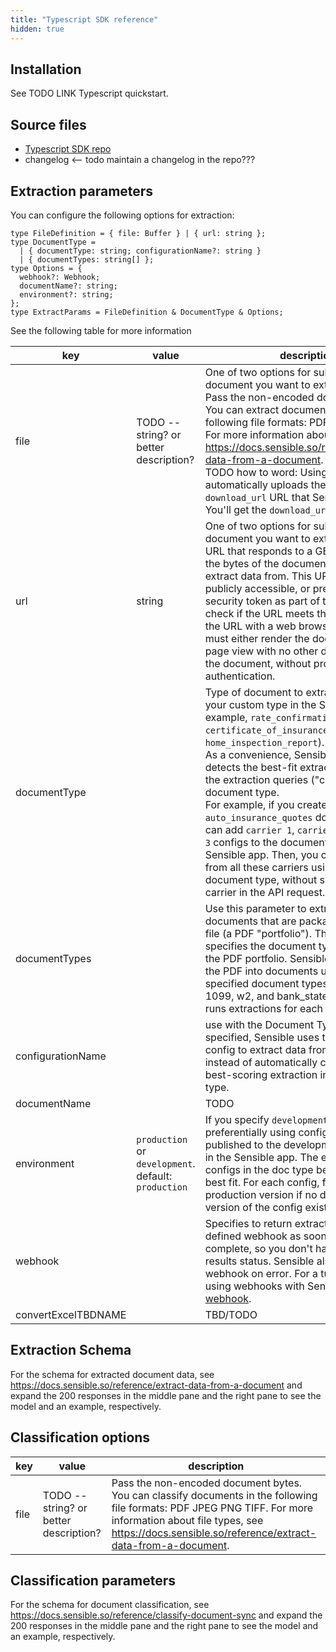 ```yaml
---
title: "Typescript SDK reference"
hidden: true
---
```


## Installation

See TODO LINK Typescript quickstart.

## Source files

- [Typescript SDK repo](https://github.com/optimizely/python-sdk)
- changelog <-- todo maintain a changelog in the repo???

## Extraction parameters

You can configure the following options for extraction:

```
type FileDefinition = { file: Buffer } | { url: string };
type DocumentType =
  | { documentType: string; configurationName?: string }
  | { documentTypes: string[] };
type Options = {
  webhook?: Webhook;
  documentName?: string;
  environment?: string;
};
type ExtractParams = FileDefinition & DocumentType & Options;
```

See the following table for more information

| key                 | value                                                | description                                                  |
| ------------------- | ---------------------------------------------------- | ------------------------------------------------------------ |
| file                | TODO -- string? or better description?               | One of two options for submitting the document you want to extract data from.<br/> Pass the non-encoded document bytes.  You can extract document data from the following file formats:   PDF JPEG PNG TIFF.  For more information about file types, see  <https://docs.sensible.so/reference/extract-data-from-a-document>.<br/>TODO how to word: Using this option automatically uploads the file to a `download_url` URL that Sensible generates. You'll get the `download_url` in the response. |
| url                 | string                                               | One of two options for submitting the document you want to extract data from.<br/>URL that responds to a GET request with the bytes of the document you want to extract data from. This URL must be either publicly accessible, or presigned with a security token as part of the URL path. To check if the URL meets these criteria, open the URL with a web browser. The browser must either render the document as a full-page view with no other data, or download the document, without prompting for authentication. |
| documentType        |                                                      | Type of document to extract from. Create your custom type in the Sensible app (for example, `rate_confirmation`, `certificate_of_insurance`, or `home_inspection_report`).<br/>As a convenience, Sensible automatically detects the best-fit extraction from among the extraction queries ("configs") in the document type.<br/>For example, if you create an `auto_insurance_quotes` document type, you can add `carrier 1`, `carrier 2`, and `carrier 3` configs to the document type in the Sensible app. Then, you can extract data from all these carriers using the same document type, without specifying the carrier in the API request. |
| documentTypes       |                                                      | Use this parameter to extract from multiple documents that are packaged into one PDF file (a PDF "portfolio").  This parameter specifies the document types contained in the PDF portfolio. Sensible then segments the PDF into documents using the specified document types (for example, 1099, w2, and bank_statement) and then runs extractions for each document. |
| configurationName   |                                                      | use with the Document Type parameter.  If specified, Sensible uses the specified config to extract data from the document instead of automatically choosing the best-scoring extraction in the document type. |
| documentName        |                                                      | TODO                                                         |
| environment         | `production` or `development`. default: `production` | If you specify `development`, extracts preferentially using config versions published to the development environment in the Sensible app. The extraction runs all configs in the doc type before picking the best fit. For each config, falls back to production version if no development version of the config exists. |
| webhook             |                                                      | Specifies to return extraction results to the defined webhook as soon as they're complete, so you don't have to poll for results status. Sensible also calls this webhook on error. For a tutorial about using webhooks with Sensible, see [Try a webhook](doc:api-tutorial-webhook). |
| convertExcelTBDNAME |                                                      | TBD/TODO                                                     |

## Extraction Schema

For the schema for extracted document data,  see <https://docs.sensible.so/reference/extract-data-from-a-document> and expand the 200 responses in the middle pane and the right pane to see the model and an example, respectively.

## Classification options



| key  | value                                  | description                                                  |
| ---- | -------------------------------------- | ------------------------------------------------------------ |
| file | TODO -- string? or better description? | Pass the non-encoded document bytes.  You can classify documents in the following file formats:   PDF JPEG PNG TIFF.  For more information about file types, see  <https://docs.sensible.so/reference/extract-data-from-a-document>. |

## Classification parameters

For the schema for document classification, see https://docs.sensible.so/reference/classify-document-sync and expand the 200 responses in the middle pane and the right pane to see the model and an example, respectively.